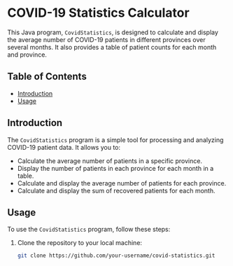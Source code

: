 # COVID-19 Statistics Calculator

This Java program, `CovidStatistics`, is designed to calculate and display the average number of COVID-19 patients in different provinces over several months. It also provides a table of patient counts for each month and province.

## Table of Contents
- [Introduction](#introduction)
- [Usage](#usage)

## Introduction

The `CovidStatistics` program is a simple tool for processing and analyzing COVID-19 patient data. It allows you to:

- Calculate the average number of patients in a specific province.
- Display the number of patients in each province for each month in a table.
- Calculate and display the average number of patients for each province.
- Calculate and display the sum of recovered patients for each month.

## Usage

To use the `CovidStatistics` program, follow these steps:

1. Clone the repository to your local machine:

   ```bash
   git clone https://github.com/your-username/covid-statistics.git
